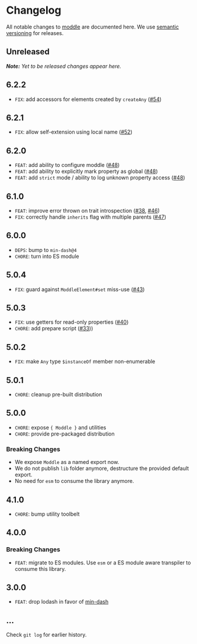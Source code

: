 # Changelog

All notable changes to [moddle](https://github.com/bpmn-io/moddle) are documented here. We use [semantic versioning](http://semver.org/) for releases.

## Unreleased

___Note:__ Yet to be released changes appear here._

## 6.2.2

* `FIX`: add accessors for elements created by `createAny` ([#54](https://github.com/bpmn-io/moddle/pull/54))

## 6.2.1

* `FIX`: allow self-extension using local name ([#52](https://github.com/bpmn-io/moddle/pull/52))

## 6.2.0

* `FEAT`: add ability to configure moddle ([#48](https://github.com/bpmn-io/moddle/pull/48))
* `FEAT`: add ability to explicitly mark property as global ([#48](https://github.com/bpmn-io/moddle/pull/48))
* `FEAT`: add `strict` mode / ability to log unknown property access ([#48](https://github.com/bpmn-io/moddle/pull/48))

## 6.1.0

* `FEAT`: improve error thrown on trait introspection ([#38](https://github.com/bpmn-io/moddle/issues/38), [#46](https://github.com/bpmn-io/moddle/pull/46))
* `FIX`: correctly handle `inherits` flag with multiple parents ([#47](https://github.com/bpmn-io/moddle/pull/47))

## 6.0.0

* `DEPS`: bump to `min-dash@4`
* `CHORE`: turn into ES module

## 5.0.4

* `FIX`: guard against `ModdleElement#set` miss-use ([#43](https://github.com/bpmn-io/moddle/issues/43))

## 5.0.3

* `FIX`: use getters for read-only properties ([#40](https://github.com/bpmn-io/moddle/pull/40))
* `CHORE`: add prepare script ([#33](https://github.com/bpmn-io/moddle/pull/33)))

## 5.0.2

* `FIX`: make `Any` type `$instanceOf` member non-enumerable

## 5.0.1

* `CHORE`: cleanup pre-built distribution

## 5.0.0

* `CHORE`: expose `{ Moddle }` and utilities
* `CHORE`: provide pre-packaged distribution

### Breaking Changes

* We expose `Moddle` as a named export now.
* We do not publish `lib` folder anymore, destructure the provided default export.
* No need for `esm` to consume the library anymore.

## 4.1.0

* `CHORE`: bump utility toolbelt

## 4.0.0

### Breaking Changes

* `FEAT`: migrate to ES modules. Use `esm` or a ES module aware transpiler to consume this library.

## 3.0.0

* `FEAT`: drop lodash in favor of [min-dash](https://github.com/bpmn-io/min-dash)

## ...

Check `git log` for earlier history.